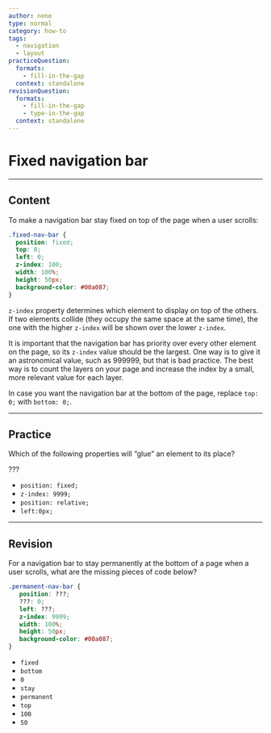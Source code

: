 ```yaml
---
author: nene
type: normal
category: how-to
tags:
  - navigation
  - layout
practiceQuestion:
  formats:
    - fill-in-the-gap
  context: standalone
revisionQuestion:
  formats:
    - fill-in-the-gap
    - type-in-the-gap
  context: standalone
---
```


# Fixed navigation bar


---

## Content

To make a navigation bar stay fixed on top of the page when a user scrolls:

```css
.fixed-nav-bar {
  position: fixed;
  top: 0;
  left: 0;
  z-index: 100;
  width: 100%;
  height: 50px;
  background-color: #00a087;
}
```

`z-index` property determines which element to display on top of the others. If two elements collide (they occupy the same space at the same time), the one with the higher `z-index` will be shown over the lower `z-index`.

It is important that the navigation bar has priority over every other element on the page, so its `z-index` value should be the largest. One way is to give it an astronomical value, such as 999999, but that is bad practice. The best way is to count the layers on your page and increase the index by a small, more relevant value for each layer.

In case you want the navigation bar at the bottom of the page, replace `top: 0;` with `bottom: 0;`.


---

## Practice

Which of the following properties will “glue” an element to its place?

???

- `position: fixed;`
- `z-index: 9999;`
- `position: relative;`
- `left:0px;`


---

## Revision

For a navigation bar to stay permanently at the bottom of a page when a user scrolls, what are the missing pieces of code below?

```css
.permanent-nav-bar {
   position: ???;
   ???: 0;
   left: ???;
   z-index: 9999;
   width: 100%;
   height: 50px;
   background-color: #00a087;
}
```

- `fixed`
- `bottom`
- `0`
- `stay`
- `permanent`
- `top`
- `100`
- `50`
